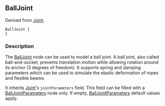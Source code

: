 ## BallJoint

Derived from [Joint](joint.md).

```
BallJoint {
}
```

### Description

The [BallJoint](#balljoint) node can be used to model a ball joint. A ball
joint, also called ball-and-socket, prevents translation motion while allowing
rotation around its anchor (3 degrees of freedom). It supports spring and
damping parameters which can be used to simulate the elastic deformation of
ropes and flexible beams.

It inherits [Joint](joint.md)'s `jointParameters` field. This field can be
filled with a [BallJointParameters](balljointparameters.md) node only. If empty,
[BallJointParameters](balljointparameters.md) default values apply.

